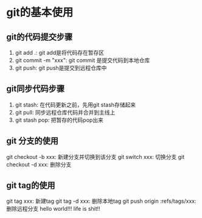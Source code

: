 # git的基本使用

## git的代码提交步骤
1. git add .: git add是将代码存在暂存区
2. git commit -m "xxx": git commit 是提交代码到本地仓库
3. git push: git push是提交到远程仓库中

## git同步代码步骤
1. git stash: 在代码更新之前，先用git stash存储起来
2. git pull: 同步远程仓库代码并合并到主线上
3. git stash pop: 把暂存的代码pop出来

## git 分支的使用

git checkout -b xxx: 新建分支并切换到该分支
git switch xxx: 切换分支
git checkout -d xxx: 删除分支

## git tag的使用

git tag xxx: 新建tag
git tag -d xxx: 删除本地tag
git push origin :refs/tags/xxx: 删除远程分支
hello world!!!
life is shit!!
